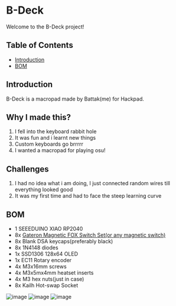 # B-Deck

Welcome to the B-Deck project!

## Table of Contents

- [Introduction](#introduction)
- [BOM](#bom)


## Introduction

B-Deck is a macropad made by Battak(me) for Hackpad.

## Why I made this?
1. I fell into the keyboard rabbit hole
2. It was fun and i learnt new things
3. Custom keyboards go brrrrr
4. I wanted a macropad for playing osu!

## Challenges
1. I had no idea what i am doing, I just connected random wires till everything looked good
2. It was my first time and had to face the steep learning curve


## BOM
- 1 SEEEDUINO XIAO RP2040
- 8x [Gateron Magnetic FOX Switch Set(or any magnetic switch)](https://lumekeebs.com/products/gateron-magnetic-fox-linear-switches?_psq=ks&_v=1.0)
- 8x Blank DSA keycaps(preferably black)
- 8x 1N4148 diodes
- 1x SSD1306 128x64 OLED
- 1x EC11 Rotary encoder
- 4x M3x16mm screws
- 4x M3x5mx4mm heatset inserts
- 4x M3 hex nuts(just in case)
- 8x Kailh Hot-swap Socket

![image](https://github.com/user-attachments/assets/8ce0ab16-e0b0-42d0-b748-d4ee08ce5972)
![image](https://github.com/user-attachments/assets/556275d9-b148-4d51-b6e8-0c6bf95b5a16)
![image](https://github.com/user-attachments/assets/bcfd98e1-e562-48c3-b617-4d55031ebec4)